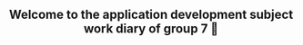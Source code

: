 <h2 align="center" color = "red">Welcome to the application development subject work diary of group 7 👋</h1>
